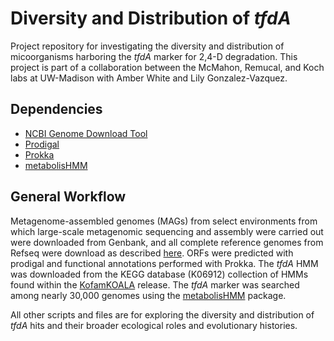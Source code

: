 # Diversity and Distribution of _tfdA_
 
 Project repository for investigating the diversity and distribution of micoorganisms harboring the _tfdA_ marker for 2,4-D degradation. This project is part of a collaboration between the McMahon, Remucal, and Koch labs at UW-Madison with Amber White and Lily Gonzalez-Vazquez. 

## Dependencies 

- [NCBI Genome Download Tool](https://github.com/kblin/ncbi-genome-download)
- [Prodigal](https://github.com/hyattpd/Prodigal)
- [Prokka](https://github.com/tseemann/prokka) 
- [metabolisHMM](https://github.com/elizabethmcd/metabolisHMM)

## General Workflow 

Metagenome-assembled genomes (MAGs) from select environments from which large-scale metagenomic sequencing and assembly were carried out were downloaded from Genbank, and all complete reference genomes from Refseq were download as described [here](https://github.com/elizabethmcd/genomes-MAGs-database). ORFs were predicted with prodigal and functional annotations performed with Prokka. The _tfdA_ HMM was downloaded from the KEGG database (K06912) collection of HMMs found within the [KofamKOALA](https://www.genome.jp/tools/kofamkoala/) release. The _tfdA_ marker was searched among nearly 30,000 genomes using the [metabolisHMM](https://github.com/elizabethmcd/metabolisHMM) package. 

All other scripts and files are for exploring the diversity and distribution of _tfdA_ hits and their broader ecological roles and evolutionary histories.